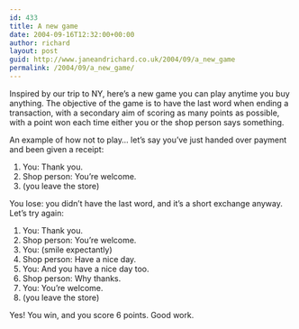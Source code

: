 ```yaml
---
id: 433
title: A new game
date: 2004-09-16T12:32:00+00:00
author: richard
layout: post
guid: http://www.janeandrichard.co.uk/2004/09/a_new_game
permalink: /2004/09/a_new_game/
---
```

Inspired by our trip to NY, here&#8217;s a new game you can play anytime you buy anything. The objective of the game is to have the last word when ending a transaction, with a secondary aim of scoring as many points as possible, with a point won each time either you or the shop person says something.

An example of how not to play&#8230; let&#8217;s say you&#8217;ve just handed over payment and been given a receipt:

  1. You: Thank you.
  2. Shop person: You&#8217;re welcome.
  3. (you leave the store)

You lose: you didn&#8217;t have the last word, and it&#8217;s a short exchange anyway. Let&#8217;s try again:

  1. You: Thank you.
  2. Shop person: You&#8217;re welcome. 
  3. You: (smile expectantly)
  4. Shop person: Have a nice day.
  5. You: And you have a nice day too.
  6. Shop person: Why thanks.
  7. You: You&#8217;re welcome.
  8. (you leave the store)

Yes! You win, and you score 6 points. Good work.